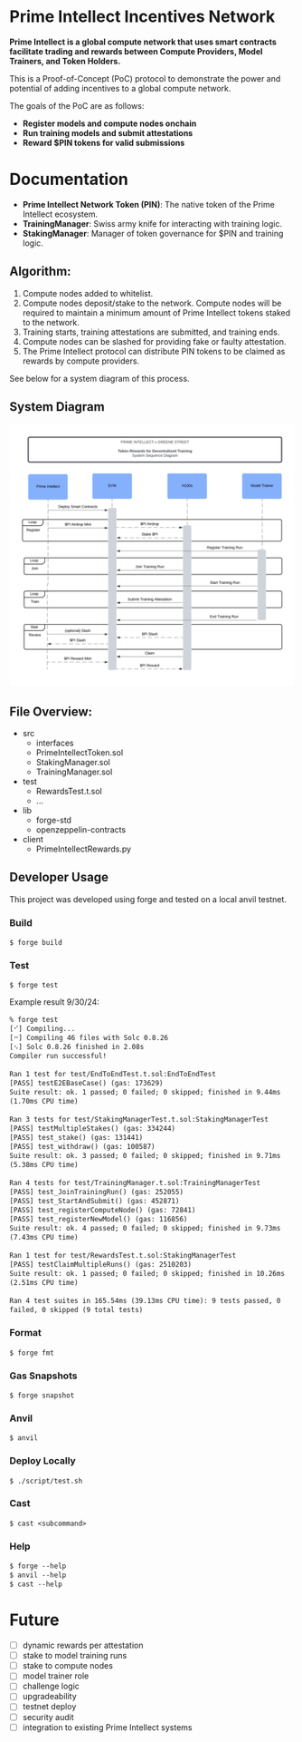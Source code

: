 # Prime Intellect Incentives Network

**Prime Intellect is a global compute network that uses smart contracts facilitate trading and rewards between Compute Providers, Model Trainers, and Token Holders.**

This is a Proof-of-Concept (PoC) protocol to demonstrate the power and potential of adding incentives to a global compute network.

The goals of the PoC are as follows:

-   **Register models and compute nodes onchain**
-   **Run training models and submit attestations**
-   **Reward $PIN tokens for valid submissions**

# Documentation

-   **Prime Intellect Network Token (PIN)**: The native token of the Prime Intellect ecosystem.
-   **TrainingManager**: Swiss army knife for interacting with training logic. 
-   **StakingManager**: Manager of token governance for $PIN and training logic.

## Algorithm:

1. Compute nodes added to whitelist.
2. Compute nodes deposit/stake to the network. Compute nodes will be required to maintain a minimum amount of Prime Intellect tokens staked to the network.
3. Training starts, training attestations are submitted, and training ends.
4. Compute nodes can be slashed for providing fake or faulty attestation.
5. The Prime Intellect protocol can distribute PIN tokens to be claimed as rewards by compute providers.

See below for a system diagram of this process.

## System Diagram

![systemDiagram](./documentation/systemDiagram.jpg)

## File Overview:

- src
  - interfaces
  - PrimeIntellectToken.sol
  - StakingManager.sol
  - TrainingManager.sol
- test
  - RewardsTest.t.sol
  - ...
- lib
  - forge-std
  - openzeppelin-contracts
- client
  - PrimeIntellectRewards.py

## Developer Usage

This project was developed using forge and tested on a local anvil testnet.

### Build

```shell
$ forge build
```

### Test

```shell
$ forge test
```

Example result 9/30/24:

```
% forge test
[⠊] Compiling...
[⠒] Compiling 46 files with Solc 0.8.26
[⠢] Solc 0.8.26 finished in 2.08s
Compiler run successful!

Ran 1 test for test/EndToEndTest.t.sol:EndToEndTest
[PASS] testE2EBaseCase() (gas: 173629)
Suite result: ok. 1 passed; 0 failed; 0 skipped; finished in 9.44ms (1.70ms CPU time)

Ran 3 tests for test/StakingManagerTest.t.sol:StakingManagerTest
[PASS] testMultipleStakes() (gas: 334244)
[PASS] test_stake() (gas: 131441)
[PASS] test_withdraw() (gas: 100587)
Suite result: ok. 3 passed; 0 failed; 0 skipped; finished in 9.71ms (5.38ms CPU time)

Ran 4 tests for test/TrainingManager.t.sol:TrainingManagerTest
[PASS] test_JoinTrainingRun() (gas: 252055)
[PASS] test_StartAndSubmit() (gas: 452871)
[PASS] test_registerComputeNode() (gas: 72841)
[PASS] test_registerNewModel() (gas: 116856)
Suite result: ok. 4 passed; 0 failed; 0 skipped; finished in 9.73ms (7.43ms CPU time)

Ran 1 test for test/RewardsTest.t.sol:StakingManagerTest
[PASS] testClaimMultipleRuns() (gas: 2510203)
Suite result: ok. 1 passed; 0 failed; 0 skipped; finished in 10.26ms (2.51ms CPU time)

Ran 4 test suites in 165.54ms (39.13ms CPU time): 9 tests passed, 0 failed, 0 skipped (9 total tests)
```

### Format

```shell
$ forge fmt
```

### Gas Snapshots

```shell
$ forge snapshot
```

### Anvil

```shell
$ anvil
```

### Deploy Locally

```shell
$ ./script/test.sh
```

### Cast

```shell
$ cast <subcommand>
```

### Help

```shell
$ forge --help
$ anvil --help
$ cast --help
```

# Future

- [ ] dynamic rewards per attestation
- [ ] stake to model training runs
- [ ] stake to compute nodes
- [ ] model trainer role
- [ ] challenge logic
- [ ] upgradeability
- [ ] testnet deploy
- [ ] security audit
- [ ] integration to existing Prime Intellect systems
